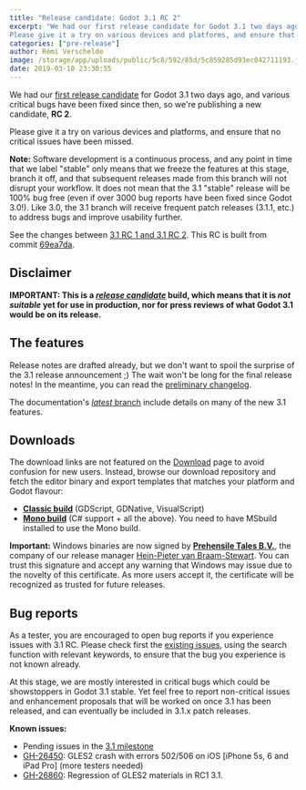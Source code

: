 ```yaml
---
title: "Release candidate: Godot 3.1 RC 2"
excerpt: "We had our first release candidate for Godot 3.1 two days ago, and various critical bugs have been fixed since then, so we're publishing a new candidate, RC 2.
Please give it a try on various devices and platforms, and ensure that no critical issues have been missed."
categories: ["pre-release"]
author: Rémi Verschelde
image: /storage/app/uploads/public/5c8/592/85d/5c859285d93ec042711193.jpg
date: 2019-03-10 23:30:55
---
```


We had our [first release candidate](/article/release-candidate-godot-3-1-rc-1) for Godot 3.1 two days ago, and various critical bugs have been fixed since then, so we're publishing a new candidate, **RC 2**.

Please give it a try on various devices and platforms, and ensure that no critical issues have been missed.

**Note:** Software development is a continuous process, and any point in time that we label "stable" only means that we freeze the features at this stage, branch it off, and that subsequent releases made from this branch will not disrupt your workflow. It does not mean that the 3.1 "stable" release will be 100% bug free (even if over 3000 bug reports have been fixed since Godot 3.0!). Like 3.0, the 3.1 branch will receive frequent patch releases (3.1.1, etc.) to address bugs and improve usability further.

See the changes between [3.1 RC 1 and 3.1 RC 2](https://github.com/godotengine/godot/compare/201cb8d7ed8134eb21d41189025b8619557b7e1d...69ea7da76642be223f52f671677bcae99ba2db1b). This RC is built from commit [69ea7da](https://github.com/godotengine/godot/commit/69ea7da76642be223f52f671677bcae99ba2db1b).

## Disclaimer

**IMPORTANT: This is a [*release candidate*](https://en.wikipedia.org/wiki/Software_release_life_cycle#Release_candidate) build, which means that it is *not suitable* yet for use in production, nor for press reviews of what Godot 3.1 would be on its release.**

## The features

Release notes are drafted already, but we don't want to spoil the surprise of the 3.1 release announcement ;) The wait won't be long for the final release notes!
In the meantime, you can read the [preliminary changelog](https://github.com/godotengine/godot/blob/master/CHANGELOG.md#unreleased).

The documentation's [*latest* branch](http://docs.godotengine.org/en/latest/) include details on many of the new 3.1 features.

## Downloads

The download links are not featured on the [Download](/download) page to avoid confusion for new users. Instead, browse our download repository and fetch the editor binary and export templates that matches your platform and Godot flavour:

- [**Classic build**](https://downloads.tuxfamily.org/godotengine/3.1/rc2) (GDScript, GDNative, VisualScript)
- [**Mono build**](https://downloads.tuxfamily.org/godotengine/3.1/rc2/mono) (C# support + all the above). You need to have MSbuild installed to use the Mono build.

**Important:** Windows binaries are now signed by [**Prehensile Tales B.V.**](https://www.prehensile-tales.com), the company of our release manager [Hein-Pieter van Braam-Stewart](https://github.com/hpvb). You can trust this signature and accept any warning that Windows may issue due to the novelty of this certificate. As more users accept it, the certificate will be recognized as trusted for future releases.

## Bug reports

As a tester, you are encouraged to open bug reports if you experience issues with 3.1 RC. Please check first the [existing issues](https://github.com/godotengine/godot/issues), using the search function with relevant keywords, to ensure that the bug you experience is not known already.

At this stage, we are mostly interested in critical bugs which could be showstoppers in Godot 3.1 stable. Yet feel free to report non-critical issues and enhancement proposals that will be worked on once 3.1 has been released, and can eventually be included in 3.1.x patch releases.

**Known issues:**

- Pending issues in the [3.1 milestone](https://github.com/godotengine/godot/issues?q=is%3Aopen+is%3Aissue+milestone%3A3.1)
- [GH-26450](https://github.com/godotengine/godot/issues/26450): GLES2 crash with errors 502/506 on iOS [iPhone 5s, 6 and iPad Pro] (more testers needed)
- [GH-26860](https://github.com/godotengine/godot/issues/26860): Regression of GLES2 materials in RC1 3.1.
